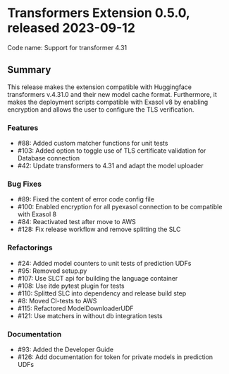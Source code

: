 # Transformers Extension 0.5.0, released 2023-09-12

Code name: Support for transformer 4.31


## Summary

This release makes the extension compatible with Huggingface transformers v.4.31.0 and their new model cache format. 
Furthermore, it makes the deployment scripts compatible with Exasol v8 by enabling encryption 
and allows the user to configure the TLS verification.

### Features

 - #88: Added custom matcher functions for unit tests
 - #103: Added option to toggle use of TLS certificate validation for Database connection
 - #42: Update transformers to 4.31 and adapt the model uploader

### Bug Fixes

 - #89: Fixed the content of error code config file
 - #100: Enabled encryption for all pyexasol connection to be compatible with Exasol 8
 - #84: Reactivated test after move to AWS
 - #128: Fix release workflow and remove splitting the SLC

### Refactorings

 - #24: Added model counters to unit tests of prediction UDFs
 - #95: Removed setup.py
 - #107: Use SLCT api for building the language container
 - #108: Use itde pytest plugin for tests
 - #110: Splitted SLC into dependency and release build step
 - #8: Moved CI-tests to AWS
 - #115: Refactored ModelDownloaderUDF
 - #121: Use matchers in without db integration tests

### Documentation

 - #93: Added the Developer Guide
 - #126: Add documentation for token for private models in prediction UDFs
  

    
  
